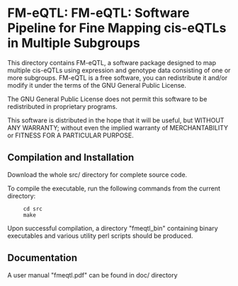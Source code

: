 # FM-eQTL: FM-eQTL: Software Pipeline for Fine Mapping cis-eQTLs in Multiple Subgroups



This directory contains FM-eQTL, a software package designed to map multiple cis-eQTLs using expression and genotype data consisting of one or more subgroups. FM-eQTL is a free software, you can redistribute it and/or modify it under the terms of the GNU General Public License.

The GNU General Public License does not permit this software to be redistributed in proprietary programs.

This software is distributed in the hope that it will be useful, but WITHOUT ANY WARRANTY; without even the implied warranty of MERCHANTABILITY or FITNESS FOR A PARTICULAR PURPOSE.



## Compilation and Installation


Download the whole src/ directory for complete source code.

To compile the executable, run the following commands from the current directory:
```{shell}
     cd src
     make
```
Upon successful compilation, a directory "fmeqtl_bin" containing binary executables and various utility perl scripts should be produced.   


## Documentation 

A user manual  "fmeqtl.pdf" can be found in doc/ directory



